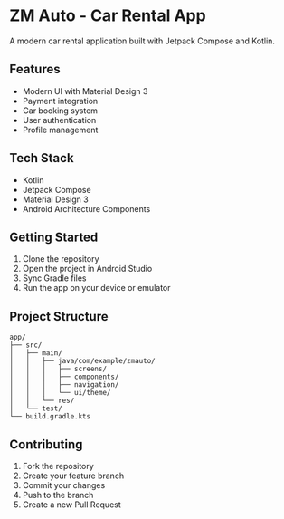 # ZM Auto - Car Rental App

A modern car rental application built with Jetpack Compose and Kotlin.

## Features

- Modern UI with Material Design 3
- Payment integration
- Car booking system
- User authentication
- Profile management

## Tech Stack

- Kotlin
- Jetpack Compose
- Material Design 3
- Android Architecture Components

## Getting Started

1. Clone the repository
2. Open the project in Android Studio
3. Sync Gradle files
4. Run the app on your device or emulator

## Project Structure

```
app/
├── src/
│   ├── main/
│   │   ├── java/com/example/zmauto/
│   │   │   ├── screens/
│   │   │   ├── components/
│   │   │   ├── navigation/
│   │   │   └── ui/theme/
│   │   └── res/
│   └── test/
└── build.gradle.kts
```

## Contributing

1. Fork the repository
2. Create your feature branch
3. Commit your changes
4. Push to the branch
5. Create a new Pull Request 